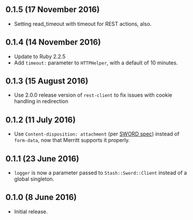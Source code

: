 ## 0.1.5 (17 November 2016)

- Setting read_timeout with timeout for REST actions, also.

## 0.1.4 (14 November 2016)

- Update to Ruby 2.2.5
- Add `timeout:` parameter to `HTTPHelper`, with a default of 10 minutes.

## 0.1.3 (15 August 2016)

- Use 2.0.0 release version of `rest-client` to fix issues with cookie handling in redirection

## 0.1.2 (11 July 2016)

- Use `Content-disposition: attachment` (per [SWORD spec](http://swordapp.github.io/SWORDv2-Profile/SWORDProfile.html))
  instead of `form-data`, now that Merritt supports it properly.

## 0.1.1 (23 June 2016)

- `logger` is now a parameter passed to `Stash::Sword::Client` instead of a global singleton.

## 0.1.0 (8 June 2016)

- Initial release.
